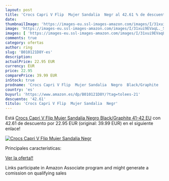 ```yaml
---
layout: post
title: 'Crocs Capri V Flip  Mujer Sandalia  Negr al 42.61 % de descuento'
date: 
thumbnailImage: 'https://images-eu.ssl-images-amazon.com/images/I/31xui9EVaqL._SL200_.jpg'
image: 'https://images-eu.ssl-images-amazon.com/images/I/31xui9EVaqL._SL200_.jpg'
images: [ 'https://images-eu.ssl-images-amazon.com/images/I/31xui9EVaqL._SL200_.jpg' ]
comments: true
category: ofertas
author: ring
slug: 'B010121D8Y-es'
description:
actualPrice: 22.95 EUR
currency: EUR
price: 22.95
comparePrice: 39.99 EUR
inStock: true
prodname: 'Crocs Capri V Flip  Mujer Sandalia  Negro  Black/Graphite   41-42 EU'
country: 'es'
buyurl: 'https://www.amazon.es/dp/B010121D8Y/?tag=tolees-21'
descuento: '42.61'
titulo: 'Crocs Capri V Flip  Mujer Sandalia  Negr'
---
```


Está [Crocs Capri V Flip  Mujer Sandalia  Negro  Black/Graphite   41-42 EU](https://www.amazon.es/dp/B010121D8Y/?tag=tolees-21) con 42.61 de descuento por 22.95 EUR (original: 39.99 EUR) en el siguiente enlace!

[![Crocs Capri V Flip  Mujer Sandalia  Negr](https://images-eu.ssl-images-amazon.com/images/I/31xui9EVaqL._SL200_.jpg)](https://www.amazon.es/dp/B010121D8Y/?tag=tolees-21)

Principales características:


[Ver la oferta!!](https://www.amazon.es/dp/B010121D8Y/?tag=tolees-21)

Links participate in Amazon Associate program and might generate a comission on qualifying sales


